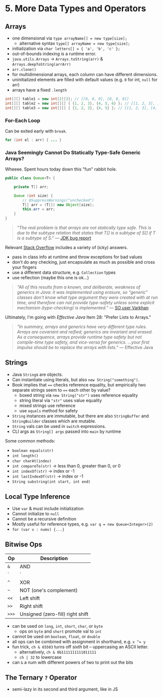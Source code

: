 # 5. More Data Types and Operators

## Arrays

- one dimensional via `type arrayName[] = new type[size];`
  - alternative syntax `type[] arrayName = new type[size];`
- initialization via `char letters[] = { 'a', 'b', 'c' };`
- out-of-bounds indexing is a runtime error.
- `java.utils.Arrays` -> `Arrays.toString(arr)` & `Arrays.deepToString(arrArr)`
- `arr.clone()`
- for multidimensional arrays, each column can have different dimensions.
- uninitialized elements are filled with default values (e.g. `0` for int, `null` for arr)
- arrays have a fixed `.length`

```java
int[][] table1 = new int[2][3]; // [[0, 0, 0], [0, 0, 0]]
int[][] table2 = new int[][] { {1, 2, 3}, {4, 5, 6} }; // [[1, 2, 3], [4, 5, 6]]
int[][] table3 = new int[][] { {1, 2, 3}, {4, 5} }; // [[1, 2, 3], [4, 5]]
```

### For-Each Loop

Can be exited early with `break`.

```java
for (int el : arr) { ... }
```

### Java Seemingly Cannot Do Statically Type-Safe Generic Arrays?

Wheeee. Spent hours today down this "fun" rabbit hole.

```java
public class Queue<T> {

    private T[] arr;

    Queue (int size) {
        // @SuppressWarnings("unchecked")
        T[] arr = (T[]) new Object[size];
        this.arr = arr;
    }
}
```

> _"The real problem is that arrays are not statically type safe. This is due to the subtype relation that states that T[] is a subtype of S[] if T is a subtype of S."_ — [JDK bug report](https://bugs.openjdk.java.net/browse/JDK-5105887?focusedCommentId=12266705&page=com.atlassian.jira.plugin.system.issuetabpanels%3Acomment-tabpanel#comment-12266705)

Relevant [Stack Overflow](https://stackoverflow.com/questions/529085/how-to-create-a-generic-array-in-java) includes a variety of (icky) answers.

- pass in class info at runtime and throw exceptions for bad values
- don't do any checking, just encapsulate as much as possible and cross your fingers
- use a different data structure, e.g. `Collection` types
- use reflection (maybe this one is ok…)

> _"All of this results from a known, and deliberate, weakness of generics in Java: it was implemented using erasure, so "generic" classes don't know what type argument they were created with at run time, and therefore can not provide type-safety unless some explicit mechanism (type-checking) is implemented."_ — [SO user Varkhan](https://stackoverflow.com/a/530289/4876305)

Ultimately, I'm going with _Effective Java_ Item 28: "Prefer Lists to Arrays."

> _"In summary, arrays and generics have very different type rules. Arrays are covariant and reified; generics are invariant and erased. As a consequence, arrays provide runtime type safety but not compile-time type safety, and vice-versa for generics. …your first impulse should be to replace the arrays with lists."_ — Effective Java

## Strings

- Java `String`s are objects.
- Can instantiate using literals, but also `new String("something")`.
- Book implies that `==` checks reference equality, but empirically two separate strings seem to `==` each other by value?
  - boxed string via `new String("str")` uses reference equality
  - string literal via `"str"` uses value equality
  - mixed strings use reference
  - use `equals` method for safety
- `String` instances are immutable, but there are also `StringBuffer` and `StringBuilder` classes which are mutable.
- `String` vals can be used in `switch` expressions.
- CLI args as `String[] args` passed into `main` by runtime

Some common methods:

- `boolean equals(str)`
- `int length()`
- `char charAt(index)`
- `int compareTo(str)` -> less than 0, greater than 0, or 0
- `int indexOf(str)` -> index or -1
- `int lastIndexOf(str)` -> index or -1
- `String substring(int start, int end)`

## Local Type Inference

- Use `var` & must include initialization
- Cannot initialize to `null`
- Cannot be a recursive definition
- Mostly useful for reference types, e.g. `var q = new Queue<Integer>(2)`
- `for (var v : nums) {...}`

## Bitwise Ops

Op    | Description
------|------------
`&`   | AND
`|`   | OR
`^`   | XOR
`~`   | NOT (one's complement)
`<<`  | Left shift
`>>`  | Right shift
`>>>` | Unsigned (zero-fill) right shift

- can be used on `long`, `int`, `short`, `char`, or `byte`
  - ops on `byte` and `short` promote val to `int`
- cannot be used on `boolean`, `float`, or `double`
- all ops can be combined with assignment in shorthand, e.g. `x ^= y`
- fun trick, `ch & 65503` turns off sixth bit – uppercasing an ASCII letter.
  - alternatively, `ch & 0b1111111111011111`
  - `ch | 32` to lowercase
- can `&` a num with different powers of two to print out the bits

## The Ternary `?` Operator

- semi-lazy in its second and third argument, like in JS
